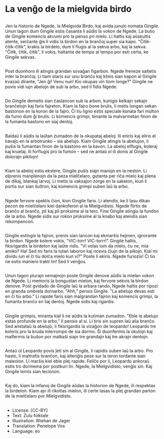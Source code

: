 # La venĝo de la mielgvida birdo

##
Jen la historio de Ngede, la Mielgvida Birdo, kaj avida junulo nomata Gingile. Unun tagon dum Gingile estis ĉasanta li aŭdis la vokon de Ngede. La buŝo de Gingile komencis akvumi pro la penso pri mielo. Li haltis kaj aŭskultis atente, serĉante ĝis li vidis la birdon en la branĉoj super sia kapo. "Ĉitik-ĉitik-ĉitik", krakis la birdeto, dum li flugis al la sekva arbo, kaj la sekva. "Ĉitik, ĉitik, ĉitik", li vokis, haltante de tempo al tempo por esti certa, ke Gingile sekvas.

##
Post duonhoro ili atingis grandan sovaĝan figarbon. Ngede freneze saltetis inter la branĉoj. Li tiam staris sur unu branĉo kaj klinis sian kapon al Gingile kvazaŭ dirante, "Jen ĝi! Venu nun! Kio okupas vin tiom longe?" Gingile ne povis vidi iujn abelojn de sub la arbo, sed li fidis Ngede.

##
Do Gingile demetis sian ĉaslancon sub la arbon, kunigis kelkajn sekajn branĉetojn kaj faris fajreton. Kiam la fajro bone brulis, li metis longan sekan bastonon en la koron de la fajro. Ĉi tiu ligno estis speciale konata fari multon da fumo dum ĝi brulis. Li komencis grimpi, tenante la malvarmetan finon de la fumanta bastono en siaj dentoj.

##
Baldaŭ li aŭdis la laŭtan zumadon de la okupataj abeloj. Ili eniris kaj eliris el kavaĵo en la arbotrunko – sia abelujo. Kiam Gingile atingis la abelujon, li puŝis la fumantan finon de la bastono en la kavon. La abeloj elflugis, koleraj kaj kruelaj. Ili forflugis pro la fumon – sed ne antaŭ ol ili donis al Gingile dolorajn pikilojn!

##
Kiam la abeloj estis ekstere, Gingile puŝis siajn manojn en la neston. Li elprenis manplenojn da la peza mielĉelaro, gutanta per riĉa mielo kaj plena de dikaj, blankaj larvoj. Li metis la vaksaĵon zorge en la saketon, kiun li portis sur sian ŝultron, kaj komencis grimpi suben laŭ la arbo.

##
Ngede fervore spektis ĉion, kion Gingile faris. Li atendis, ke li lasu dikan pecon de mielĉelaro kiel dankoferon al la Mielgvidisto. Ngede flirtis de branĉo al branĉo, pli kaj pli proksime al la tero. Fine Gingile atingis la fundon de la arbo. Ngede sidis sur rokon proksime al la knabo kaj atendis sian rekompencon.

##
Gingile estingis la fajron, prenis sian lancon kaj ekmarŝis hejmen, ignorante la birdon. Ngede kolere vokis, "VIC-torr! VIC-torrr!" Gingile haltis, fiksrigardis la birdeton kaj laŭte ridis. "Vi volas iom da mielo, ĉu ne, mia amiko? Ha! Sed mi faris la tutan laboron kaj ricevis ĉiujn de la pikojn. Kial mi dividu iun el ĉi tiu dolĉa mielo kun vi?" Poste li ekiris. Ngede furiozis! Ĉi tio ne estis maniero trakti lin! Sed li venĝos.

##
Unun tagon plurajn semajnojn poste Gingile denove aŭdis la mielan vokon de Ngede. Li memoris la bongustan mielon, kaj fervore sekvis la birdon denove. Post gvidado de Gingile laŭ la arbara rando, Ngede haltis por ripozi en granda ombrela dornarbo. "Ahh," pensis Gingile. "La abelujo devas esti en ĉi tiu arbo." Li rapide faris sian malgrandan fajron kaj komencis grimpi, la fumanta branĉo en liaj dentoj. Ngede sidis kaj rigardis.

##
Gingile grimpis, miranta kial li ne aŭdis la kutiman zumadon. "Eble la abelujo estas profunde en la arbo," li pensis al si. Li tiris sin supren laŭ alia branĉo. Sed anstataŭ la abelujo, li fiksrigardis la vizaĝon de leopardo! Leopardo tre koleris pro la kruda interrompo de sia dormo. Ŝi duonfermis la okulojn kaj malfermis la buŝon por malkaŝi siajn tre grandajn kaj tre akrajn dentojn.

##
Antaŭ ol Leopardo povis ĵeti sin al Gingile, li rapidis suben laŭ la arbo. Pro hasto, li maltrafis branĉon, kaj alteriĝis peze sur la teron tordante sian maleolon. Li marŝis kiel eble plej rapide. Feliĉe por li, Leopardo ankoraŭ estis tro dormema por postkuri lin. Ngede, la Mielgvidisto, venĝis sin. Kaj Gingile lernis sian lecionon.

##
Kaj do, kiam la infanoj de Gingile aŭdas la historion de Ngede, ili respektas la birdeton. Kiam ajn ili rikoltas mielon, ili certe lasas la plej grandan parton de la mielĉelaro por Mielgvidisto.

##
* License: [CC-BY]
* Text: Zulu folktale
* Illustration: Wiehan de Jager
* Translation: Penelope Vos
* Language: eo
